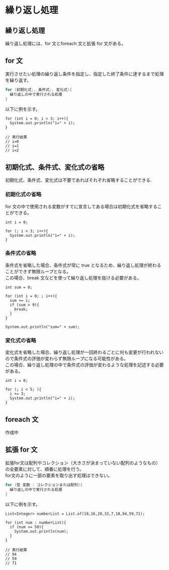 # 繰り返し処理
## 繰り返し処理
繰り返し処理には、for 文とforeach 文と拡張 for 文がある。
## for 文
実行させたい処理の繰り返し条件を指定し、指定した終了条件に達するまで処理を繰り返す。
```java
for (初期化式;, 条件式;, 変化式){
  繰り返しの中で実行される処理
}
```
以下に例を示す。
```java:コード
for (int i = 0; i < 3; i++){
  System.out.println("i=" + i);
}

// 実行結果
// i=0
// i=1
// i=2
```
## 初期化式、条件式、変化式の省略
初期化式、条件式、変化式は不要であればそれぞれ省略することができる.
### 初期化式の省略
for 文の中で使用される変数がすでに宣言してある場合は初期化式を省略することができる。
```java:例
int i = 0;

for (; i < 3; i++){
  System.out.println("i=" + i);
}
```
### 条件式の省略
条件式を省略した場合、条件式が常に true となるため、繰り返し処理が終わることができず無限ループとなる。  
この場合、break 文などを使って繰り返し処理を抜ける必要がある。
```java:例
int sum = 0;

for (int i = 0; ; i++){
  sum += i;
  if (sum > 9){
    break;
  }
}

System.out.println("sum=" + sum);
```
### 変化式の省略
変化式を省略した場合、繰り返し処理が一回終わるごとに何も変更が行われないので条件式の評価が変わらず無限ループになる可能性がある。  
この場合、繰り返し処理の中で条件式の評価が変わるような処理を記述する必要がある。
```java:例
int i = 0;

for (; i < 5; ){
  i += 3;
  System.out.println("i=" + i);
}
```
## foreach 文
作成中
## 拡張 for 文
拡張for文は配列やコレクション（大きさが決まっていない配列のようなもの）の全要素に対して、順番に処理を行う。  
for文のように一部の要素を取り出す処理はできない。
```java
for (型 変数 : コレクションまたは配列){
  繰り返しの中で実行される処理
}
```
以下に例を示す。
```java:コード
List<Integer> numberList = List.of(10,16,28,33,7,18,94,59,71);

for (int num : numberList){
  if (num >= 50){
    System.out.println(num);
  }
}

// 実行結果
// 94
// 59
// 71
```
